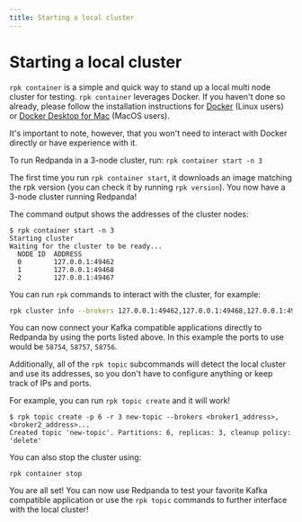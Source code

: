 ```yaml
---
title: Starting a local cluster
---
```

# Starting a local cluster

`rpk container` is a simple and quick way to stand up a local multi node cluster
for testing. `rpk container` leverages Docker. If you haven't done so already,
please follow the installation instructions for
[Docker](https://docs.docker.com/engine/install/) (Linux users) or
[Docker Desktop for Mac](https://www.docker.com/products/docker-desktop) 
(MacOS users).

It's important to note, however, that you won't need to interact with Docker directly or have experience with it.

To run Redpanda in a 3-node cluster, run: `rpk container start -n 3`

The first time you run `rpk container start`, it downloads an image matching the rpk version (you can check it by running `rpk version`).
You now have a 3-node cluster running Redpanda!

The command output shows the addresses of the cluster nodes:

```
$ rpk container start -n 3
Starting cluster
Waiting for the cluster to be ready...
  NODE ID  ADDRESS          
  0        127.0.0.1:49462  
  1        127.0.0.1:49468  
  2        127.0.0.1:49467  
```

You can run `rpk` commands to interact with the cluster, for example:

```bash
rpk cluster info --brokers 127.0.0.1:49462,127.0.0.1:49468,127.0.0.1:49467
```

You can now connect your Kafka compatible applications directly to Redpanda
by using the ports listed above. In this example the ports to use would be
`58754`, `58757`, `58756`.

Additionally, all of the `rpk topic` subcommands will detect the local cluster and use its addresses, so you don't have to configure anything or keep track of IPs and ports.

For example, you can run `rpk topic create` and it will work!

```
$ rpk topic create -p 6 -r 3 new-topic --brokers <broker1_address>,<broker2_address>...
Created topic 'new-topic'. Partitions: 6, replicas: 3, cleanup policy: 'delete'
```

You can also stop the cluster using:

```
rpk container stop
```

You are all set! You can now use Redpanda to test your favorite Kafka
compatible application or use the `rpk topic` commands to further interface with
the local cluster!
